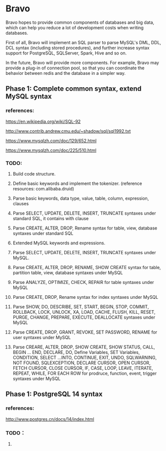 # Bravo
Bravo hopes to provide common components of databases and big data, which can help you reduce a lot of development costs when writing databases.

First of all, Bravo will implement an SQL parser to parse MySQL's DML, DDL, DCL syntax (including stored procedures), and further increase syntax support for PostgreSQL, SQLServer, Spark, Hive and so on.

In the future, Bravo will provide more components. For example, Bravo may provide a plug-in of connection pool, so that you can coordinate the behavior between redis and the database in a simpler way.


## Phase 1: Complete common syntax, extend MySQL syntax
### references: 
https://en.wikipedia.org/wiki/SQL-92

http://www.contrib.andrew.cmu.edu/~shadow/sql/sql1992.txt

https://www.mysqlzh.com/doc/129/652.html

https://www.mysqlzh.com/doc/225/510.html

### TODO:
1. Build code structure.
2. Define basic keywords and implement the tokenizer. (reference resources: com.alibaba.druid)
3. Parse basic keywords, data type, value, table, column, expression, clauses
4. Parse SELECT, UPDATE, DELETE, INSERT, TRUNCATE syntaxes under standard SQL, it contains with clause
5. Parse CREATE, ALTER, DROP, Rename syntax for table, view, database syntaxes under standard SQL

6. Extended MySQL keywords and expressions.
7. Parse SELECT, UPDATE, DELETE, INSERT, TRUNCATE syntaxes under MySQL.
8. Parse CREATE, ALTER, DROP, RENAME, SHOW CREATE syntax for table, partition table, view, database syntaxes under MySQL
9. Parse ANALYZE, OPTIMIZE, CHECK, REPAIR for table syntaxes under MySQL
10. Parse CREATE, DROP, Rename syntax for index syntaxes under MySQL
11.  Parse SHOW, DO, DESCRIBE, SET, START, BEGIN, STOP, COMMIT, ROLLBACK, LOCK, UNLOCK, XA, LOAD, CACHE, FLUSH, KILL, RESET, PURGE, CHANGE, PREPARE, EXECUTE, DEALLOCATE syntaxes under MySQL
12.  Parse CREATE, DROP, GRANT, REVOKE, SET PASSWORD, RENAME for user syntaxes under MySQL
13.  Parse CREARE, ALTER, DROP, SHOW CREATE, SHOW STATUS, CALL, BEGIN ... END, DECLARE, DO, Define Variables, SET Variables, CONDITION, SELECT ...INTO, CONTINUE, EXIT, UNDO, SQLWARNING, NOT FOUND, SQLEXCEPTION, DECLARE CURSOR, OPEN CURSOR, FETCH CURSOR, CLOSE CURSOR, IF, CASE, LOOP, LEAVE, ITERATE, REPEAT, WHILE, FOR EACH ROW for prodruce, function, event, trigger syntaxes under MySQL


## Phase 1: PostgreSQL 14 syntax
### references: 
http://www.postgres.cn/docs/14/index.html

### TODO：
1. 
